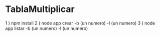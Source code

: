 # TablaMultiplicar
1 ) npm install
2 ) node app crear -b (un numero) -l (un numero)
3 ) node app listar -b (un numero) -l (un numero)
